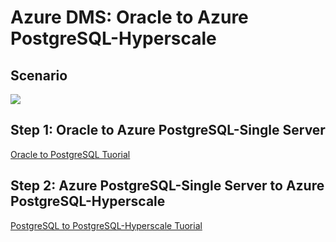 # Azure DMS: Oracle to Azure PostgreSQL-Hyperscale



## Scenario
<kbd>
  <img src="https://github.com/alexanderpetraliac2c/azure-oracle-migration/blob/master/Images/15.png">
</kbd></p>



## Step 1: Oracle to Azure PostgreSQL-Single Server
[Oracle to PostgreSQL Tuorial](https://github.com/alexanderpetraliac2c/azure-oracle-migration/tree/master/Tutorials/oraToPg)

## Step 2: Azure PostgreSQL-Single Server to Azure PostgreSQL-Hyperscale
[PostgreSQL to PostgreSQL-Hyperscale Tuorial](https://github.com/alexanderpetraliac2c/azure-oracle-migration/tree/master/Tutorials/pgToPgHyperscale)







